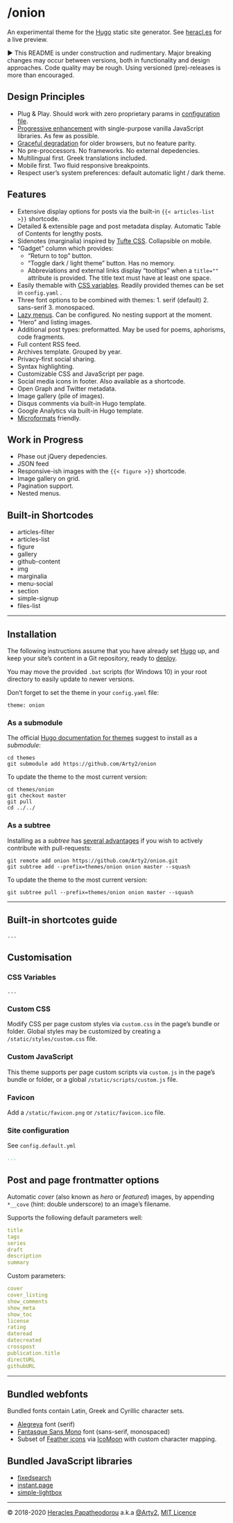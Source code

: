 # /onion

An experimental theme for the [Hugo](https://gohugo.io/) static site generator. See [heracl.es](https://heracl.es) for a live preview.

► This README is under construction and rudimentary. Major breaking changes may occur between versions, both in functionality and design approaches. Code quality may be rough. Using versioned (pre)-releases is more than encouraged.


## Design Principles

- Plug & Play. Should work with zero proprietary params in [configuration file](https://gohugo.io/getting-started/configuration/).
- [Progressive enhancement](https://developer.mozilla.org/en-US/docs/Glossary/Progressive_Enhancement) with single-purpose vanilla JavaScript libraries. As few as possible.
- [Graceful degradation](https://developer.mozilla.org/en-US/docs/Glossary/Graceful_degradation) for older browsers, but no feature parity.
- No pre-proccessors. No frameworks. No external depedencies.
- Multilingual first. Greek translations included.
- Mobile first. Two fluid responsive breakpoints.
- Respect user’s system preferences: default automatic light / dark theme.


## Features

- Extensive display options for posts via the built-in `{{< articles-list >}}` shortcode.
- Detailed & extensible page and post metadata display. Automatic Table of Contents for lengthy posts.
- Sidenotes (marginalia) inspired by [Tufte CSS](https://edwardtufte.github.io/tufte-css/). Collapsible on mobile.
- “Gadget” column which provides:
    + “Return to top” button.
    + “Toggle dark / light theme” button. Has no memory.
    + Abbreviations and external links display “tooltips” when a `title=""` attribute is provided. The title text must have at least one space.
- Easily themable with [CSS variables](https://developer.mozilla.org/en-US/docs/Web/CSS/Using_CSS_custom_properties). Readily provided themes can be set in `config.yaml` .
- Three font options to be combined with themes: 1. serif (default) 2. sans-serif 3. monospaced.
- [Lazy menus](https://gohugo.io/templates/menu-templates/#section-menu-for-lazy-bloggers). Can be configured. No nesting support at the moment.
- “Hero” and listing images.
- Additional post types: preformatted. May be used for poems, aphorisms, code fragments.
- Full content RSS feed.
- Archives template. Grouped by year.
- Privacy-first social sharing.
- Syntax highlighting.
- Customizable CSS and JavaScript per page.
- Social media icons in footer. Also available as a shortcode.
- Open Graph and Twitter metadata.
- Image gallery (pile of images).
- Disqus comments via built-in Hugo template.
- Google Analytics via built-in Hugo template.
- [Microformats](http://microformats.org/wiki/what-are-microformats) friendly.

## Work in Progress

<!-- TODO: update priorities, see tasks -->

- Phase out jQuery depedencies.
- JSON feed
- Responsive-ish images with the `{{< figure >}}` shortcode.
- Image gallery on grid.
- Pagination support.
- Nested menus.


## Built-in Shortcodes

<!-- TODO: include details about attributes -->

- articles-filter
- articles-list
- figure
- gallery
- github-content
- img
- marginalia
- menu-social
- section
- simple-signup
- files-list

* * *

## Installation

The following instructions assume that you have already set [Hugo](https://gohugo.io/getting-started/quick-start/) up, and keep your site’s content in a Git repository, ready to [deploy](https://gohugo.io/hosting-and-deployment/).

You may move the provided `.bat` scripts (for Windows 10)  in your root directory to easily update to newer versions.

Don’t forget to set the theme in your `config.yaml` file:
```
theme: onion
```

### As a submodule

The official [Hugo documentation for themes](https://gohugo.io/getting-started/quick-start/#step-3-add-a-theme) suggest to install as a *submodule*:

```
cd themes
git submodule add https://github.com/Arty2/onion
```

To update the theme to the most current version:

```
cd themes/onion
git checkout master
git pull
cd ../../
```

### As a subtree

Installing as a *subtree* has [several advantages](https://training.github.com/downloads/submodule-vs-subtree-cheat-sheet/) if you wish to actively contribute with pull-requests:

```
git remote add onion https://github.com/Arty2/onion.git
git subtree add --prefix=themes/onion onion master --squash
```

To update the theme to the most current version:

```
git subtree pull --prefix=themes/onion onion master --squash
```

* * *

## Built-in shortcotes guide

```
...
```

## Customisation


### CSS Variables

```
...
```

### Custom CSS

Modify CSS per page custom styles via `custom.css` in the page’s bundle or folder. Global styles may be customized by creating a `/static/styles/custom.css` file.

### Custom JavaScript

This theme supports per page custom scripts via `custom.js` in the page’s bundle or folder, or a global `/static/scripts/custom.js` file.

### Favicon

Add a `/static/favicon.png` or `/static/favicon.ico` file.

### Site configuration

See `config.default.yml`

```yaml
...
```


## Post and page frontmatter options

Automatic *cover* (also known as *hero* or *featured*) images, by appending `*__cove` (hint: double underscore) to an image’s filename.

Supports the following default parameters well:

```yaml
title
tags
series
draft
description
summary
```

Custom parameters:

```yaml
cover
cover_listing
show_comments
show_meta
show_toc
license
rating
dateread
datecreated
crosspost
publication.title
directURL
githubURL
```


* * *


## Bundled webfonts

Bundled fonts contain Latin, Greek and Cyrillic character sets.

- [Alegreya](https://www.huertatipografica.com/en/fonts/alegreya-ht-pro) font (serif)
- [Fantasque Sans Mono](https://github.com/belluzj/fantasque-sans) font (sans-serif, monospaced)
- Subset of [Feather icons](https://feathericons.com/) via [IcoMoon](https://icomoon.io/) with custom character mapping.


## Bundled JavaScript libraries

- [fixedsearch](https://gist.github.com/Arty2/8b0c43581013753438a3d35c15091a9f)
- [instant.page](https://instant.page/)
- [simple-lightbox](https://simplelightbox.com/)


* * *

© 2018-2020 [Heracles Papatheodorou](http://heracl.es) a.k.a [ @Arty2](https://www.twitter.com/Arty2), [MIT Licence](./LICENCE.txt)
